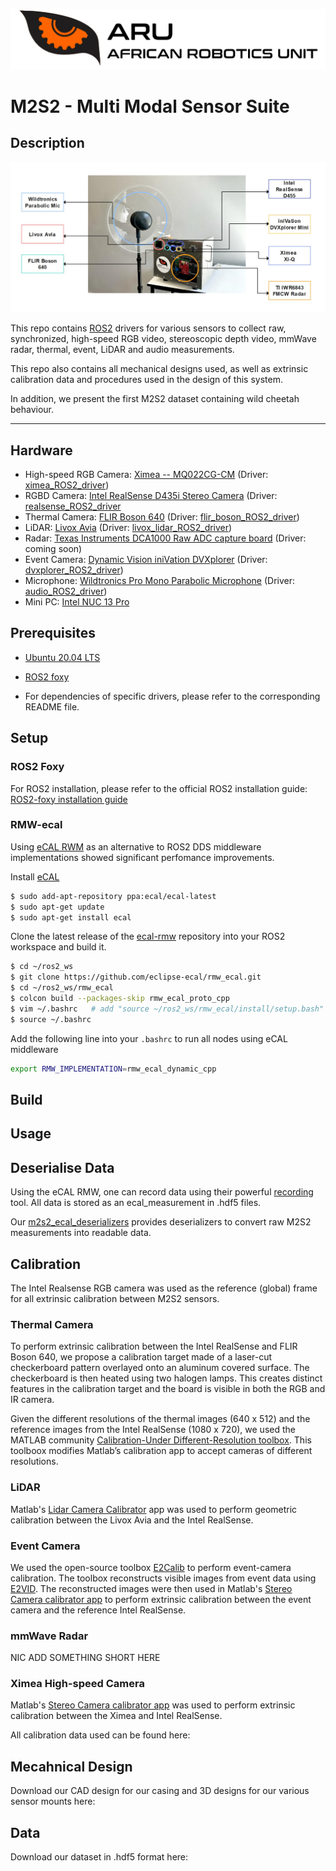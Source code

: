 ![logo](docs/resources/ARU_logo_rectangle.png)

# M2S2 - Multi Modal Sensor Suite 

## Description 

![m2s2_system](docs/resources/Fig2_m2s2.jpg)

This repo contains [ROS2](https://docs.ros.org/en/foxy/index.html) drivers for various sensors to collect raw, synchronized, high-speed RGB video, stereoscopic depth video, mmWave radar, thermal, event, LiDAR and audio measurements. 

This repo also contains all mechanical designs used, as well as extrinsic calibration data and procedures used in the design of this system. 

In addition, we present the first M2S2 dataset containing wild cheetah behaviour.

<hr/>

## Hardware 
- High-speed RGB Camera: [Ximea -- MQ022CG-CM](https://www.ximea.com/products/usb3-vision-cameras-xiq-line/mq022cg-cm) (Driver: [ximea_ROS2_driver](https://github.com/African-Robotics-Unit/ximea_ROS2_driver))
- RGBD Camera: [Intel RealSense D435i Stereo Camera](https://www.intelrealsense.com/depth-camera-d435i/) (Driver: [realsense_ROS2_driver](https://github.com/African-Robotics-Unit/realsense_ROS2_driver)
- Thermal Camera: [FLIR Boson 640](https://www.flir.eu/products/boson/) (Driver: [flir_boson_ROS2_driver](https://github.com/African-Robotics-Unit/flir_boson_ROS2_driver))
- LiDAR: [Livox Avia](https://www.livoxtech.com/avia) (Driver: [livox_lidar_ROS2_driver](https://github.com/African-Robotics-Unit/livox_lidar_ROS2_driver))
- Radar: [Texas Instruments DCA1000 Raw ADC capture board](https://www.ti.com/tool/DCA1000EVM) (Driver: coming soon)
- Event Camera: [Dynamic Vision iniVation DVXplorer](https://inivation.com/solution/dvp/) (Driver: [dvxplorer_ROS2_driver](https://github.com/African-Robotics-Unit/dvxplorer_ROS2_driver))
- Microphone: [Wildtronics Pro Mono Parabolic Microphone](https://www.wildtronics.com/parabolic.html#.Y3zIiNLP1H4) (Driver: [audio_ROS2_driver](https://github.com/African-Robotics-Unit/audio_ROS2_driver))
- Mini PC: [Intel NUC 13 Pro](https://www.intel.com/content/www/us/en/products/docs/boards-kits/nuc/mini-pcs/nuc-13-pro.html) 

## Prerequisites
- [Ubuntu 20.04 LTS](https://releases.ubuntu.com/focal/) 
- [ROS2 foxy](https://docs.ros.org/en/foxy/Installation.html)
  
- For dependencies of specific drivers, please refer to the corresponding README file. 

## Setup

### ROS2 Foxy
For ROS2 installation, please refer to the official ROS2 installation guide: [ROS2-foxy installation guide](https://docs.ros.org/en/foxy/Installation.html)

### RMW-ecal
Using [eCAL RWM](https://github.com/eclipse-ecal/rmw_ecal) as an alternative to ROS2 DDS middleware implementations showed significant perfomance improvements.

Install [eCAL](https://eclipse-ecal.github.io/ecal/getting_started/setup.html)
```bash
$ sudo add-apt-repository ppa:ecal/ecal-latest
$ sudo apt-get update 
$ sudo apt-get install ecal
```

Clone the latest release of the [ecal-rmw](https://github.com/eclipse-ecal/rmw_ecal) repository into your ROS2 workspace and build it. 

```bash
$ cd ~/ros2_ws
$ git clone https://github.com/eclipse-ecal/rmw_ecal.git
$ cd ~/ros2_ws/rmw_ecal
$ colcon build --packages-skip rmw_ecal_proto_cpp
$ vim ~/.bashrc   # add "source ~/ros2_ws/rmw_ecal/install/setup.bash"
$ source ~/.bashrc
```

Add the following line into your `.bashrc` to run all nodes using eCAL middleware
```bash
export RMW_IMPLEMENTATION=rmw_ecal_dynamic_cpp
```

## Build 


## Usage



## Deserialise Data 
Using the eCAL RMW, one can record data using their powerful [recording](https://eclipse-ecal.github.io/ecal/getting_started/recorder.html) tool. All data is stored as an ecal_measurement in .hdf5 files. 

Our [m2s2_ecal_deserializers](m2s2_ecal_deserializers) provides deserializers to convert raw M2S2 measurements into readable data.  

## Calibration
The Intel Realsense RGB camera was used as the reference (global) frame for all extrinsic calibration between M2S2 sensors.

### Thermal Camera 
To perform extrinsic calibration between the Intel RealSense and FLIR Boson 640, we propose a calibration target made of a laser-cut checkerboard pattern overlayed onto an aluminum covered surface. The checkerboard is then heated using two halogen lamps. This creates distinct features in the calibration target and the board is visible in both the RGB and IR camera. 

Given the different resolutions of the thermal images (640 x 512) and the reference images from the Intel RealSense (1080 x 720), we used the MATLAB community [Calibration-Under Different-Resolution toolbox](https://github.com/balcilar/Calibration-Under_Different-Resolution). This toolboox modifies Matlab’s calibration app to accept cameras of different resolutions.

### LiDAR
Matlab's [Lidar Camera Calibrator](https://www.mathworks.com/help/lidar/ref/lidarcameracalibrator-app.html) app was used to perform geometric calibration between the Livox Avia and the Intel RealSense. 

### Event Camera
We used the open-source toolbox [E2Calib](https://github.com/uzh-rpg/e2calib) to perform event-camera calibration. The toolbox reconstructs visible images from event data using [E2VID](https://github.com/uzh-rpg/rpg_e2vid). The reconstructed images were then used in Matlab's [Stereo Camera calibrator app](https://www.mathworks.com/help/vision/ref/stereocameracalibrator-app.html) to perform extrinsic calibration between the event camera and the reference Intel RealSense.

### mmWave Radar
NIC ADD SOMETHING SHORT HERE 

### Ximea High-speed Camera
Matlab's [Stereo Camera calibrator app](https://www.mathworks.com/help/vision/ref/stereocameracalibrator-app.html) was used to perform extrinsic calibration between the Ximea and Intel RealSense.

All calibration data used can be found here: <somelink>

## Mecahnical Design
Download our CAD design for our casing and 3D designs for our various sensor mounts here: <somelink>

## Data
Download our dataset in .hdf5 format here: <somelink>
